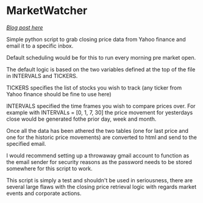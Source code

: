 # MarketWatcher

[ *Blog post here* ](https://www.genemoynihan.com/2020/04/18/Market-Watcher.html)

Simple python script to grab closing price data from Yahoo finance and email it to a specific inbox.

Default scheduling would be for this to run every morning pre market open.

The default logic is based on the two variables defined at the top of the file in INTERVALS and TICKERS.

TICKERS specifies the list of stocks you wish to track (any ticker from Yahoo finance should be fine to use here)

INTERVALS specified the time frames you wish to compare prices over. For example with INTERVALs = [0, 1, 7, 30] the price movement for yesterdays close would be generated fothe prior day, week and month.

Once all the data has been athered the two tables (one for last price and one for the historic price movements) are converted to html and send to the specified email.

I would recommend setting up a throwaway gmail account to function as the email sender for security reasons as the password needs to be stored somewhere for this script to work.

This script is simply a test and shouldn't be used in seriousness, there are several large flaws with the closing price retrieval logic with regards market events and corporate actions.
